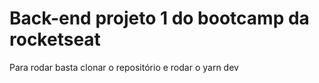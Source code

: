 # Back-end projeto 1 do bootcamp da rocketseat

Para rodar basta clonar o repositório e rodar o yarn dev
